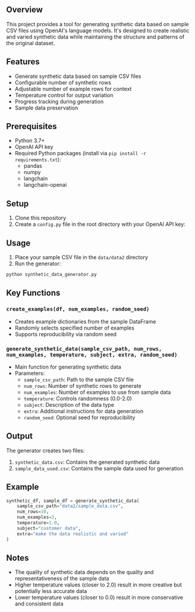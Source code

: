 ## Overview
This project provides a tool for generating synthetic data based on sample CSV files using OpenAI's language models. It's designed to create realistic and varied synthetic data while maintaining the structure and patterns of the original dataset.

## Features
- Generate synthetic data based on sample CSV files
- Configurable number of synthetic rows
- Adjustable number of example rows for context
- Temperature control for output variation
- Progress tracking during generation
- Sample data preservation

## Prerequisites
- Python 3.7+
- OpenAI API key
- Required Python packages (install via `pip install -r requirements.txt`):
  - pandas
  - numpy
  - langchain
  - langchain-openai

## Setup
1. Clone this repository
2. Create a `config.py` file in the root directory with your OpenAI API key:

## Usage
1. Place your sample CSV file in the `data/data2` directory
2. Run the generator:

```bash:README.md
python synthetic_data_generator.py
```

## Key Functions

### `create_examples(df, num_examples, random_seed)`
- Creates example dictionaries from the sample DataFrame
- Randomly selects specified number of examples
- Supports reproducibility via random seed

### `generate_synthetic_data(sample_csv_path, num_rows, num_examples, temperature, subject, extra, random_seed)`
- Main function for generating synthetic data
- Parameters:
  - `sample_csv_path`: Path to the sample CSV file
  - `num_rows`: Number of synthetic rows to generate
  - `num_examples`: Number of examples to use from sample data
  - `temperature`: Controls randomness (0.0-2.0)
  - `subject`: Description of the data type
  - `extra`: Additional instructions for data generation
  - `random_seed`: Optional seed for reproducibility

## Output
The generator creates two files:
1. `synthetic_data.csv`: Contains the generated synthetic data
2. `sample_data_used.csv`: Contains the sample data used for generation

## Example
```python
synthetic_df, sample_df = generate_synthetic_data(
    sample_csv_path="data2/sample_data.csv",
    num_rows=10,
    num_examples=3,
    temperature=1.0,
    subject="customer data",
    extra="make the data realistic and varied"
)
```

## Notes
- The quality of synthetic data depends on the quality and representativeness of the sample data
- Higher temperature values (closer to 2.0) result in more creative but potentially less accurate data
- Lower temperature values (closer to 0.0) result in more conservative and consistent data
